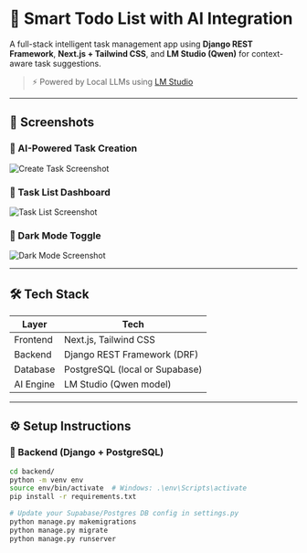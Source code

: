 # 🧠 Smart Todo List with AI Integration

A full-stack intelligent task management app using **Django REST Framework**, **Next.js + Tailwind CSS**, and **LM Studio (Qwen)** for context-aware task suggestions.

> ⚡ Powered by Local LLMs using [LM Studio](https://lmstudio.ai)

---

## 📸 Screenshots


### 🔹 AI-Powered Task Creation
![Create Task Screenshot](./frontend/assets/createtask.png)

### 🔹 Task List Dashboard
![Task List Screenshot](./frontend/assets/tasklist.png)

### 🔹 Dark Mode Toggle
![Dark Mode Screenshot](./frontend/assets/darkmode.png)

---

## 🛠️ Tech Stack

| Layer         | Tech                             |
|---------------|----------------------------------|
| Frontend      | Next.js, Tailwind CSS            |
| Backend       | Django REST Framework (DRF)      |
| Database      | PostgreSQL (local or Supabase)   |
| AI Engine     | LM Studio (Qwen model)           |

---

## ⚙️ Setup Instructions

### 🔧 Backend (Django + PostgreSQL)

```bash
cd backend/
python -m venv env
source env/bin/activate  # Windows: .\env\Scripts\activate
pip install -r requirements.txt

# Update your Supabase/Postgres DB config in settings.py
python manage.py makemigrations
python manage.py migrate
python manage.py runserver
